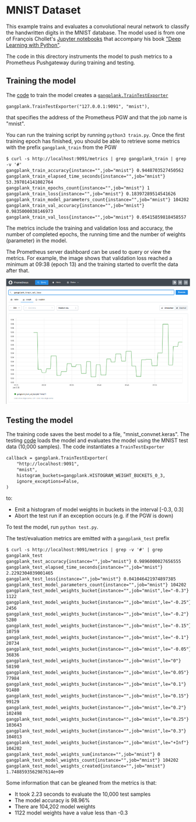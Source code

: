 # MNIST Dataset
This example trains and evaluates a convolutional neural network to classify the handwritten digits in the MNIST database.
The model used is from one of François Chollet's [Jupyter notebooks](https://github.com/fchollet/deep-learning-with-python-notebooks/blob/master/chapter08_intro-to-dl-for-computer-vision.ipynb)
that accompany his book ["Deep Learning with Python"]([https://www.manning.com/books/deep-learning-with-python](https://www.manning.com/books/deep-learning-with-python-second-edition)).

The code in this directory instruments the model to push metrics to a Prometheus Pushgateway during training and testing.

## Training the model
The [code](https://github.com/hammingweight/gangplank/blob/main/examples/mnist/train.py) to train the model creates a 
[`gangplank.TrainTestExporter`](https://github.com/hammingweight/gangplank/blob/5bd199e195e89293678fa53fce0592fe1f3a4efd/examples/mnist/train.py#L36C5-L36C32)

```
gangplank.TrainTestExporter("127.0.0.1:9091", "mnist"),
```

that specifies the address of the Prometheus PGW and that the job name is "mnist".

You can run the training script by running `python3 train.py`. Once the first training epoch has finished, you should be able to retrieve some
metrics with the prefix `gangplank_train` from the PGW

```
$ curl -s http://localhost:9091/metrics | grep gangplank_train | grep -v '#' 
gangplank_train_accuracy{instance="",job="mnist"} 0.9448703527450562
gangplank_train_elapsed_time_seconds{instance="",job="mnist"} 53.397014141082764
gangplank_train_epochs_count{instance="",job="mnist"} 1
gangplank_train_loss{instance="",job="mnist"} 0.18397289514541626
gangplank_train_model_parameters_count{instance="",job="mnist"} 104202
gangplank_train_val_accuracy{instance="",job="mnist"} 0.9835000038146973
gangplank_train_val_loss{instance="",job="mnist"} 0.05415859818458557
```
The metrics include the training and validation loss and accuracy, the number of completed epochs, the running time and the number of weights (parameter) in the model.

The Prometheus server dashboard can be used to query or view the metrics. For example, the image shows that validation loss reached a minimum at 09:38 (epoch 13) and the training
started to overfit the data after that.

![Training validation loss](./train_val_loss.png)


## Testing the model
The training code saves the best model to a file, "mnist_convnet.keras". The testing [code](https://github.com/hammingweight/gangplank/blob/main/examples/mnist/test.py)
loads the model and evaluates the model using the MNIST test data (10,000 samples). The code instantiates a `TrainTestExporter`

```
callback = gangplank.TrainTestExporter(
    "http://localhost:9091",
    "mnist",
    histogram_buckets=gangplank.HISTOGRAM_WEIGHT_BUCKETS_0_3,
    ignore_exceptions=False,
)
```
to:
 * Emit a histogram of model weights in buckets in the interval [-0.3, 0.3]
 * Abort the test run if an exception occurs (e.g. if the PGW is down)

To test the model, run `python test.py`.

The test/evaluation metrics are emitted with a `gangplank_test` prefix

```
$ curl -s http://localhost:9091/metrics | grep -v '#' | grep gangplank_test
gangplank_test_accuracy{instance="",job="mnist"} 0.9896000027656555
gangplank_test_elapsed_time_seconds{instance="",job="mnist"} 2.2292304039001465
gangplank_test_loss{instance="",job="mnist"} 0.041046421974897385
gangplank_test_model_parameters_count{instance="",job="mnist"} 104202
gangplank_test_model_weights_bucket{instance="",job="mnist",le="-0.3"} 1122
gangplank_test_model_weights_bucket{instance="",job="mnist",le="-0.25"} 2456
gangplank_test_model_weights_bucket{instance="",job="mnist",le="-0.2"} 5280
gangplank_test_model_weights_bucket{instance="",job="mnist",le="-0.15"} 10759
gangplank_test_model_weights_bucket{instance="",job="mnist",le="-0.1"} 20734
gangplank_test_model_weights_bucket{instance="",job="mnist",le="-0.05"} 36836
gangplank_test_model_weights_bucket{instance="",job="mnist",le="0"} 58190
gangplank_test_model_weights_bucket{instance="",job="mnist",le="0.05"} 77984
gangplank_test_model_weights_bucket{instance="",job="mnist",le="0.1"} 91480
gangplank_test_model_weights_bucket{instance="",job="mnist",le="0.15"} 99129
gangplank_test_model_weights_bucket{instance="",job="mnist",le="0.2"} 102498
gangplank_test_model_weights_bucket{instance="",job="mnist",le="0.25"} 103643
gangplank_test_model_weights_bucket{instance="",job="mnist",le="0.3"} 104013
gangplank_test_model_weights_bucket{instance="",job="mnist",le="+Inf"} 104202
gangplank_test_model_weights_sum{instance="",job="mnist"} 0
gangplank_test_model_weights_count{instance="",job="mnist"} 104202
gangplank_test_model_weights_created{instance="",job="mnist"} 1.7488593562987614e+09
```

Some information that can be gleaned from the metrics is that:
 * It took 2.23 seconds to evaluate the 10,000 test samples
 * The model accuracy is 98.96%
 * There are 104,202 model weights
 * 1122 model weights have a value less than -0.3

